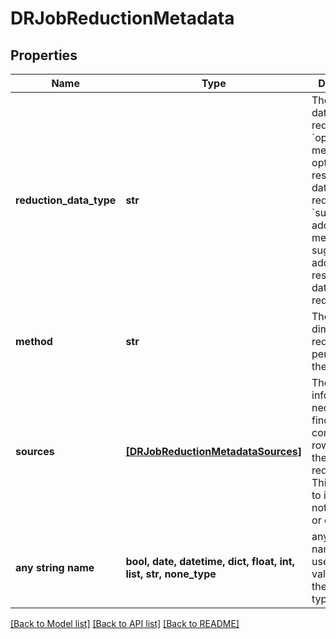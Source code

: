 # DRJobReductionMetadata


## Properties
Name | Type | Description | Notes
------------ | ------------- | ------------- | -------------
**reduction_data_type** | **str** | The type of data that was reduced. &#x60;optimize&#x60; means the optimize results for the dataset were reduced. &#x60;suggest-additional&#x60; means the suggest-additional results for the dataset were reduced. | 
**method** | **str** | The method of dimensionality reduction performed on the data. | 
**sources** | [**[DRJobReductionMetadataSources]**](DRJobReductionMetadataSources.md) | The information necessary to find the corresponding row/result in the reductionData. This can help to identify notable points or clusters. | 
**any string name** | **bool, date, datetime, dict, float, int, list, str, none_type** | any string name can be used but the value must be the correct type | [optional]

[[Back to Model list]](../README.md#documentation-for-models) [[Back to API list]](../README.md#documentation-for-api-endpoints) [[Back to README]](../README.md)


